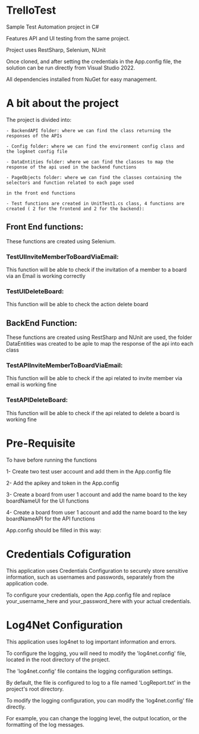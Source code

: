 # TrelloTest
Sample Test Automation project in C#

Features API and UI testing from the same project.

Project uses RestSharp, Selenium, NUnit

Once cloned, and after setting the credentials in the App.config file, the solution can be run directly from Visual Studio 2022.

All dependencies installed from NuGet for easy management.

# A bit about the project

The project is divided into: 

	- BackendAPI folder: where we can find the class returning the responses of the APIs

	- Config folder: where we can find the environment config class and the log4net config file

	- DataEntities folder: where we can find the classes to map the response of the api used in the backend functions
	
	- PageObjects folder: where we can find the classes containing the selectors and function related to each page used 
	
	in the front end functions 

	- Test functions are created in UnitTest1.cs class, 4 functions are created ( 2 for the frontend and 2 for the backend):

## Front End functions: 

These functions are created using Selenium.

### TestUIInviteMemberToBoardViaEmail: 

This function will be able to check if the invitation of a member to a board via an Email is working correctly

### TestUIDeleteBoard: 

This function will be able to check the action delete board

## BackEnd Function: 

These functions are created using RestSharp and NUnit are used, the folder DataEntities was created to be aple to map the response of the api into each class

### TestAPIInviteMemberToBoardViaEmail: 

This function will be able to check if the api related to invite member via email is working fine

### TestAPIDeleteBoard: 

This function will be able to check if the api related to delete a board is working fine


# Pre-Requisite
To have before running the functions

1- Create two test user account and add them in the App.config file

2- Add the apikey and token in the App.config

3- Create a board from user 1 account and add the name board to the key boardNameUI for the UI functions

4- Create a board from user 1 account and add the name board to the key boardNameAPI for the API functions

App.config should be filled in this way: 
	<appSettings>
		<add key="emailUser1" value="nhajallie@hotmail.com" />
		<add key="passwordUser1" value="NourH@j@llie123" />
		<add key="usernameUser1" value="nhajallie"/>
		<add key="emailUser2" value="nourhajallie2@gmail.com"/>
		<add key="passwordUser2" value="NourH@j@llie123" />
		<add key="key" value="0c2b5f557561a0b2fa52e2075bd5948a"/>
		<add key="token" value="ATTA25b95ab7f7b78f13f1c04102248ad5895c7b23764433d281ff07f75aa9522205A3503724"/>
		<add key="boardNameUI" value="TestBoard"/>
		<add key="boardNameAPI" value="TestBoard2"/>
	</appSettings>

# Credentials Cofiguration
This application uses Credentials Configuration to securely store sensitive information, such as usernames and passwords, separately from the application code.

To configure your credentials, open the App.config file and replace your_username_here and your_password_here with your actual credentials.

# Log4Net Configuration
This application uses log4net to log important information and errors. 

To configure the logging, you will need to modify the 'log4net.config' file, located in the root directory of the project.

The 'log4net.config' file contains the logging configuration settings. 

By default, the file is configured to log to a file named 'LogReport.txt' in the project's root directory.

To modify the logging configuration, you can modify the 'log4net.config' file directly. 

For example, you can change the logging level, the output location, or the formatting of the log messages.




